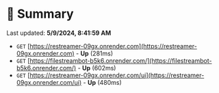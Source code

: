 # 📖 Summary
Last updated: **5/9/2024, 8:41:59 AM**

- `GET` [https://restreamer-09gx.onrender.com](https://restreamer-09gx.onrender.com) - **Up** (281ms)
- `GET` [https://filestreambot-b5k6.onrender.com/](https://filestreambot-b5k6.onrender.com/) - **Up** (602ms)
- `GET` [https://restreamer-09gx.onrender.com/ui](https://restreamer-09gx.onrender.com/ui) - **Up** (480ms)
